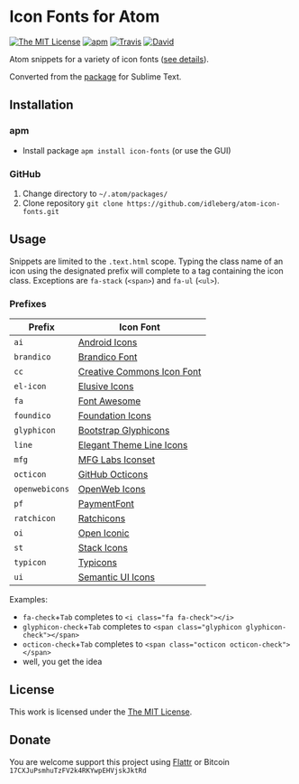 # Icon Fonts for Atom

[![The MIT License](https://img.shields.io/badge/license-MIT-orange.svg?style=flat-square)](http://opensource.org/licenses/MIT)
[![apm](https://img.shields.io/apm/v/icon-fonts.svg?style=flat-square)](https://atom.io/package/atom-icon-fonts)
[![Travis](https://img.shields.io/travis/idleberg/atom-icon-fonts.svg?style=flat-square)](https://travis-ci.org/idleberg/atom-icon-fonts)
[![David](https://img.shields.io/david/dev/idleberg/atom-icon-fonts.svg?style=flat-square)](https://david-dm.org/idleberg/atom-icon-fonts#info=devDependencies)

Atom snippets for a variety of icon fonts ([see details](#prefixes)).

Converted from the [package](https://github.com/idleberg/Icon-Fonts-Sublime-Text) for Sublime Text.

## Installation

### apm

* Install package `apm install icon-fonts` (or use the GUI)

### GitHub

1. Change directory to `~/.atom/packages/`
2. Clone repository `git clone https://github.com/idleberg/atom-icon-fonts.git`

## Usage

Snippets are limited to the `.text.html` scope. Typing the class name of an icon using the designated prefix will complete to a tag containing the icon class. Exceptions are `fa-stack` (`<span>`) and `fa-ul` (`<ul>`).

### Prefixes

Prefix         | Icon Font
---------------|----------
`ai`           | [Android Icons](http://www.androidicons.com/)
`brandico`     | [Brandico Font](https://github.com/fontello/brandico.font)
`cc`           | [Creative Commons Icon Font](http://cc-icons.github.io/)
`el-icon`      | [Elusive Icons](http://shoestrap.org/downloads/elusive-icons-webfont/)
`fa`           | [Font Awesome](http://fontawesome.io/)
`foundico`     | [Foundation Icons](http://zurb.com/playground/foundation-icons)
`glyphicon`    | [Bootstrap Glyphicons](http://getbootstrap.com/components/#glyphicons)
`line`         | [Elegant Theme Line Icons](http://www.elegantthemes.com/blog/resources/how-to-use-and-embed-an-icon-font-on-your-website)
`mfg`          | [MFG Labs Iconset](http://mfglabs.github.io/mfglabs-iconset/)
`octicon`      | [GitHub Octicons](https://octicons.github.com/)
`openwebicons` | [OpenWeb Icons](http://pfefferle.github.io/openwebicons/)
`pf`           | [PaymentFont](http://paymentfont.io/)
`ratchicon`    | [Ratchicons](http://goratchet.com/components/#ratchicons)
`oi`           | [Open Iconic](https://useiconic.com/open/)
`st`           | [Stack Icons](http://stackicons.com/)
`typicon`      | [Typicons](http://typicons.com/)
`ui`           | [Semantic UI Icons](http://semantic-ui.com/elements/icon.html)

Examples:

* `fa-check`+`Tab` completes to `<i class="fa fa-check"></i>`
* `glyphicon-check`+`Tab` completes to `<span class="glyphicon glyphicon-check"></span>`
* `octicon-check`+`Tab` completes to `<span class="octicon octicon-check"></span>`
* well, you get the idea

## License

This work is licensed under the [The MIT License](LICENSE.md).

## Donate

You are welcome support this project using [Flattr](https://flattr.com/submit/auto?user_id=idleberg&url=https://github.com/idleberg/atom-icon-fonts) or Bitcoin `17CXJuPsmhuTzFV2k4RKYwpEHVjskJktRd`
